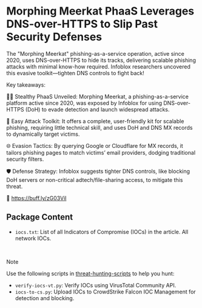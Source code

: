 # Morphing Meerkat PhaaS Leverages DNS-over-HTTPS to Slip Past Security Defenses

The "Morphing Meerkat" phishing-as-a-service operation, active since 2020, uses DNS-over-HTTPS to hide its tracks, delivering scalable phishing attacks with minimal know-how required. Infoblox researchers uncovered this evasive toolkit—tighten DNS controls to fight back!

Key takeaways:

🦹‍♂️ Stealthy PhaaS Unveiled: Morphing Meerkat, a phishing-as-a-service platform active since 2020, was exposed by Infoblox for using DNS-over-HTTPS (DoH) to evade detection and launch widespread attacks.

🔧 Easy Attack Toolkit: It offers a complete, user-friendly kit for scalable phishing, requiring little technical skill, and uses DoH and DNS MX records to dynamically target victims.

🌐 Evasion Tactics: By querying Google or Cloudflare for MX records, it tailors phishing pages to match victims’ email providers, dodging traditional security filters.

🛡️ Defense Strategy: Infoblox suggests tighter DNS controls, like blocking DoH servers or non-critical adtech/file-sharing access, to mitigate this threat.

🔗 https://buff.ly/zG03Vil

## Package Content

- `iocs.txt`: List of all Indicators of Compromise (IOCs) in the article. All network IOCs.

<br>

> [!NOTE]
> Use the following scripts in [threat-hunting-scripts](../../threat-hunting-scripts/) to help you hunt:
>
> - `verify-iocs-vt.py`: Verify IOCs using VirusTotal Community API.
> - `iocs-to-cs.py`: Upload IOCs to CrowdStrike Falcon IOC Management for detection and blocking.
